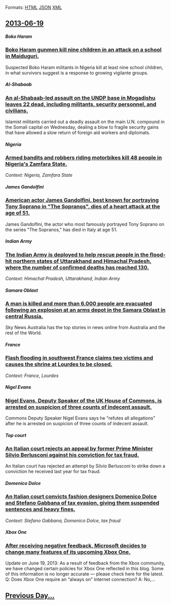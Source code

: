 
Formats: [HTML](2013/06/19/index.html)  [JSON](2013/06/19/index.json)  [XML](2013/06/19/index.xml)  

## [2013-06-19](/news/2013/06/19/index.md)

##### Boko Haram
### [Boko Haram gunmen kill nine children in an attack on a school in Maiduguri. ](/news/2013/06/19/boko-haram-gunmen-kill-nine-children-in-an-attack-on-a-school-in-maiduguri.md)
Suspected Boko Haram militants in Nigeria kill at least nine school children, in what survivors suggest is a response to growing vigilante groups.

##### Al-Shabaab
### [An al-Shabaab-led assault on the UNDP base in Mogadishu leaves 22 dead, including militants, security personnel, and civilians. ](/news/2013/06/19/an-al-shabaab-led-assault-on-the-undp-base-in-mogadishu-leaves-22-dead-including-militants-security-personnel-and-civilians.md)
Islamist militants carried out a deadly assault on the main U.N. compound in the Somali capital on Wednesday, dealing a blow to fragile security gains that have allowed a slow return of foreign aid workers and diplomats.

##### Nigeria
### [Armed bandits and robbers riding motorbikes kill 48 people in Nigeria's Zamfara State. ](/news/2013/06/19/armed-bandits-and-robbers-riding-motorbikes-kill-48-people-in-nigeria-s-zamfara-state.md)
_Context: Nigeria, Zamfara State_

##### James Gandolfini
### [American actor James Gandolfini, best known for portraying Tony Soprano in "The Sopranos", dies of a heart attack at the age of 51. ](/news/2013/06/19/american-actor-james-gandolfini-best-known-for-portraying-tony-soprano-in-the-sopranos-dies-of-a-heart-attack-at-the-age-of-51.md)
James Gandolfini, the actor who most famously portrayed Tony Soprano on the series &quot;The Sopranos,&quot; has died in Italy at age 51.

##### Indian Army
### [The Indian Army is deployed to help rescue people in the flood-hit northern states of Uttarakhand and Himachal Pradesh, where the number of confirmed deaths has reached 130. ](/news/2013/06/19/the-indian-army-is-deployed-to-help-rescue-people-in-the-flood-hit-northern-states-of-uttarakhand-and-himachal-pradesh-where-the-number-of.md)
_Context: Himachal Pradesh, Uttarakhand, Indian Army_

##### Samara Oblast
### [A man is killed and more than 6,000 people are evacuated following an explosion at an arms depot in the Samara Oblast in central Russia. ](/news/2013/06/19/a-man-is-killed-and-more-than-6-000-people-are-evacuated-following-an-explosion-at-an-arms-depot-in-the-samara-oblast-in-central-russia.md)
Sky News Australia has the top stories in news online from Australia and the rest of the World.

##### France
### [Flash flooding in southwest France claims two victims and causes the shrine at Lourdes to be closed. ](/news/2013/06/19/flash-flooding-in-southwest-france-claims-two-victims-and-causes-the-shrine-at-lourdes-to-be-closed.md)
_Context: France, Lourdes_

##### Nigel Evans
### [Nigel Evans, Deputy Speaker of the UK House of Commons, is arrested on suspicion of three counts of indecent assault. ](/news/2013/06/19/nigel-evans-deputy-speaker-of-the-uk-house-of-commons-is-arrested-on-suspicion-of-three-counts-of-indecent-assault.md)
Commons Deputy Speaker Nigel Evans says he &quot;refutes all allegations&quot; after he is arrested on suspicion of three counts of indecent assault.

##### Top court
### [An Italian court rejects an appeal by former Prime Minister Silvio Berlusconi against his conviction for tax fraud. ](/news/2013/06/19/an-italian-court-rejects-an-appeal-by-former-prime-minister-silvio-berlusconi-against-his-conviction-for-tax-fraud.md)
An Italian court has rejected an attempt by Silvio Berlusconi to strike down a conviction he received last year for tax fraud.

##### Domenico Dolce
### [An Italian court convicts fashion designers Domenico Dolce and Stefano Gabbana of tax evasion, giving them suspended sentences and heavy fines. ](/news/2013/06/19/an-italian-court-convicts-fashion-designers-domenico-dolce-and-stefano-gabbana-of-tax-evasion-giving-them-suspended-sentences-and-heavy-fin.md)
_Context: Stefano Gabbana, Domenico Dolce, tax fraud_

##### Xbox One
### [After receiving negative feedback, Microsoft decides to change many features of its upcoming Xbox One. ](/news/2013/06/19/after-receiving-negative-feedback-microsoft-decides-to-change-many-features-of-its-upcoming-xbox-one.md)
Update on June 19, 2013: As a result of feedback from the Xbox community, we have changed certain policies for Xbox One reflected in this blog. Some of this information is no longer accurate — please check here for the latest. Q: Does Xbox One require an “always on” Internet connection? A: No,...

## [Previous Day...](/news/2013/06/18/index.md)

